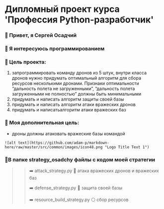 # Дипломный проект курса 'Профессия Python-разработчик'

### 👋 Привет, я Сергей Осадчий

### 👀 Я интересуюсь программированием

### 🎯 Цель проекта:

1. запрограммировать команду дронов из 5 штук, внутри класса дронов нужно придумать оптимальный алгоритм для сбора ресурсов несколькими дронами. Признаки оптимальности “дальность полета не загруженными”, “дальность  полета загруженными не полностью” должны быть минимальными
2. придумать и написать алгоритм защиты своей базы
3. придумать и написать алгоритм атаки вражеских дронов
4. придумать и написатьалгоритм атаки вражеских баз

### 🎯 Моя дополнительная цель:

+ дроны должны атаковать вражеские базы командой

```
![alt text](https://github.com/adam-p/markdown-here/raw/master/src/common/images/icon48.png "Logo Title Text 1")
```

### 📂В папке strategy_osadchy файлы с кодом моей стратегии

>> ➡️  attack_strategy.py 🔴 атака вражеских дронов и вражеских баз
>>
>> ➡️  defense_strategy.py 🔵 защита своей базы
>>
>> ➡️  resource_build_strategy.py ⚪️ сбор ресурсов
>>
>
